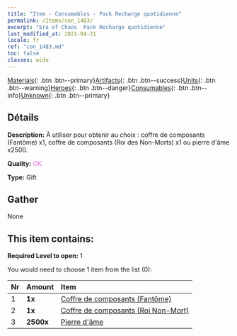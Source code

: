 ```yaml
---
title: "Item - Consumables - Pack Recharge quotidienne"
permalink: /Items/con_1483/
excerpt: "Era of Chaos  Pack Recharge quotidienne"
last_modified_at: 2021-04-21
locale: fr
ref: "con_1483.md"
toc: false
classes: wide
---
```

 [Materials](/fr/Items/){: .btn .btn--primary}[Artifacts](/fr/Items/Artifacts/){: .btn .btn--success}[Units](/fr/Items/Units/){: .btn .btn--warning}[Heroes](/fr/Items/Heroes/){: .btn .btn--danger}[Consumables](/fr/Items/Consumables/){: .btn .btn--info}[Unknown](/fr/Items/Unknown/){: .btn .btn--primary}

## Détails
 **Description:** À utiliser pour obtenir au choix : coffre de composants (Fantôme) x1, coffre de composants (Roi des Non-Morts) x1 ou pierre d'âme x2500.

 **Quality:** <span style="color: #DA70D6">OK</span>

 **Type:** Gift

## Gather

  None

## This item contains:

 **Required Level to open:** 1

 You would need to choose 1 item from the list (0):

  | Nr | Amount |     Item    |
  |:---|:-------|:------------|
  | 1 |  **1x** | [Coffre de composants (Fantôme)](/fr/Items/con_1339/) |  | 
  | 2 |  **1x** | [Coffre de composants (Roi Non-Mort)](/fr/Items/con_1340/) |  | 
  | 3 |  **2500x** | [Pierre d'âme ](/fr/Items/con_923/) |  | 
